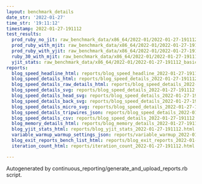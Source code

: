```yaml
---
layout: benchmark_details
date_str: '2022-01-27'
time_str: '19:11:12'
timestamp: 2022-01-27-191112
test_results:
  prod_ruby_no_jit: raw_benchmark_data/x86_64/2022-01/2022-01-27-191112_basic_benchmark_prod_ruby_no_jit.json
  prod_ruby_with_mjit: raw_benchmark_data/x86_64/2022-01/2022-01-27-191112_basic_benchmark_prod_ruby_with_mjit.json
  prod_ruby_with_yjit: raw_benchmark_data/x86_64/2022-01/2022-01-27-191112_basic_benchmark_prod_ruby_with_yjit.json
  ruby_30_with_mjit: raw_benchmark_data/x86_64/2022-01/2022-01-27-191112_basic_benchmark_ruby_30_with_mjit.json
  yjit_stats: raw_benchmark_data/x86_64/2022-01/2022-01-27-191112_basic_benchmark_yjit_stats.json
reports:
  blog_speed_headline_html: reports/blog_speed_headline_2022-01-27-191112.html
  blog_speed_details_html: reports/blog_speed_details_2022-01-27-191112.html
  blog_speed_details_raw_details_html: reports/blog_speed_details_2022-01-27-191112.raw_details.html
  blog_speed_details_svg: reports/blog_speed_details_2022-01-27-191112.svg
  blog_speed_details_head_svg: reports/blog_speed_details_2022-01-27-191112.head.svg
  blog_speed_details_back_svg: reports/blog_speed_details_2022-01-27-191112.back.svg
  blog_speed_details_micro_svg: reports/blog_speed_details_2022-01-27-191112.micro.svg
  blog_speed_details_tripwires_json: reports/blog_speed_details_2022-01-27-191112.tripwires.json
  blog_speed_details_csv: reports/blog_speed_details_2022-01-27-191112.csv
  blog_memory_details_html: reports/blog_memory_details_2022-01-27-191112.html
  blog_yjit_stats_html: reports/blog_yjit_stats_2022-01-27-191112.html
  variable_warmup_warmup_settings_json: reports/variable_warmup_2022-01-27-191112.warmup_settings.json
  blog_exit_reports_bench_list_html: reports/blog_exit_reports_2022-01-27-191112.bench_list.html
  iteration_count_html: reports/iteration_count_2022-01-27-191112.html

---
```

Autogenerated by continuous_reporting/generate_and_upload_reports.rb script.
